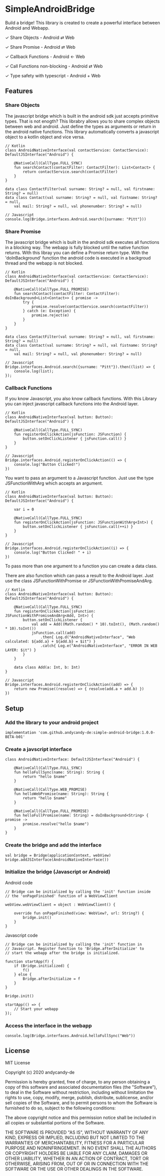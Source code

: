 # SimpleAndroidBridge

Build a bridge! This library is created to create a powerful interface between Android and Webapp.

✓ Share Objects - Android ⇄ Web

✓ Share Promise - Android ⇄ Web

✓ Callback Functions - Android ← Web

✓ Call Functions non-blocking - Android ⇄ Web

✓ Type safety with typescript - Android + Web

## Features

### Share Objects

The javascript bridge which is built in the android sdk just accepts primitive types. That is not enogth? This librabry allows you to share complex objects between web and android. Just define the types as arguments or return in the android native functions. This library automatically converts a javascript object to a kotlin object and vice versa.

```
// Kotlin
class AndroidNativeInterface(val contactService: ContactService): DefaultJSInterface("Android") {

    @NativeCall(CallType.FULL_SYNC)
    fun searchContact(contactFilter: ContactFilter): List<Contact> {
        return contactService.search(contactFilter)
    }
}

data class ContactFilter(val surname: String? = null, val firstname: String? = null)
data class Contact(val surname: String? = null, val fistname: String? = null,
    val mail: String? = null, val phonenumber: String? = null)
```

```
// Javascript
console.log(Bridge.interfaces.Android.search({surname: "Pitt"}))
```

### Share Promise

The javascript bridge which is built in the android sdk executes all functions in a blocking way. The webapp is fully blocked until the native function returns. With this libray you can define a Promise return type. With the 'doInBackground' function the android code is executed in a backgroud thread and the webapp is not blocked.

```
// Kotlin
class AndroidNativeInterface(val contactService: ContactService): DefaultJSInterface("Android") {

    @NativeCall(CallType.FULL_PROMISE)
    fun searchContact(contactFilter: ContactFilter): doInBackground<List<Contact>> { promise ->
        try {
            promise.resolve(contactService.search(contactFilter))
        } catch (e: Exception) {
            promise.reject(e)
        }
    }
}

data class ContactFilter(val surname: String? = null, val firstname: String? = null)
data class Contact(val surname: String? = null, val fistname: String? = null,
    val mail: String? = null, val phonenumber: String? = null)
```

```
// Javascript
Bridge.interfaces.Android.search({surname: "Pitt"}).then((list) => {
    console.log(list);
});
```

### Callback Functions

If you know Javascript, you also know callback functions. With this Library you can
inject javascript callback functions into the Android layer.

```
// Kotlin
class AndroidNativeInterface(val button: Button): DefaultJSInterface("Android") {

    @NativeCall(CallType.FULL_SYNC)
    fun registerOnClickAction(jsFunction: JSFunction) {
        button.setOnClickListener { jsFunction.call() }
    }
}
```

```
// Javascript
Bridge.interfaces.Android.registerOnClickAction(() => {
    console.log("Button Clicked!")
})
```

You want to pass an argument to a Javascript function. Just use the type JSFunctionWithArg
which accepts an argument.

```
// Kotlin
class AndroidNativeInterface(val button: Button): DefaultJSInterface("Android") {

    var i = 0
    
    @NativeCall(CallType.FULL_SYNC)
    fun registerOnClickAction(jsFunction: JSFunctionWithArg<Int>) {
        button.setOnClickListener { jsFunction.call(++i) }
    }
}
```

```
// Javascript
Bridge.interfaces.Android.registerOnClickAction((i) => {
    console.log("Button Clicked! " + i)
})
```

To pass more than one argument to a function you can create a data class.

There are also function which can pass a result to the Android layer. Just use the class
JSFunctionWithPromise or JSFunctionWithPromiseAndArg.

```
// Kotlin
class AndroidNativeInterface(val button: Button): DefaultJSInterface("Android") {

    @NativeCall(CallType.FULL_SYNC)
    fun registerOnClickAction(jsFunction: JSFunctionWithPromiseAndArg<Add, Int>) {
        button.setOnClickListener {
            val add = Add((Math.random() * 10).toInt(), (Math.random() * 10).toInt())
            jsFunction.call(add)
                .then{ Log.d("AndroidNativeInterface", "Web calculated: ${add.a} + ${add.b} = $it") }
                .catch{ Log.e("AndroidNativeInterface", "ERROR IN WEB LAYER: $it") }
        }
    }
    
    data class Add(a: Int, b: Int)
}
```

```
// Javascript
Bridge.interfaces.Android.registerOnClickAction((add) => {
    return new Promise((resolve) => { resolve(add.a + add.b) })
})
```

## Setup

### Add the library to your android project

```
implementation 'com.github.andycandy-de:simple-android-bridge:1.0.0-BETA-b01'
```

### Create a javscript interface

```
class AndroidNativeInterface: DefaultJSInterface("Android") {

    @NativeCall(CallType.FULL_SYNC)
    fun helloFullSync(name: String): String {
        return "hello $name"
    }

    @NativeCall(CallType.WEB_PROMISE)
    fun helloWebPromise(name: String): String {
        return "hello $name"
    }

    @NativeCall(CallType.FULL_PROMISE)
    fun helloFullPromise(name: String) = doInBackground<String> { promise ->
        promise.resolve("hello $name")
    }
}
```

### Create the bridge and add the interface

```
val bridge = Bridge(applicationContext, webView)
bridge.addJSInterface(AndroidNativeInterface())
```

### Initialize the bridge (Javascript or Android)

Android code

```
// Bridge can be initialized by calling the 'init' function inside
// the 'onPageFinished' function of a WebViewClient

webView.webViewClient = object : WebViewClient() {

    override fun onPageFinished(view: WebView?, url: String?) {
        bridge.init()
    }
}
```

Javascript code

```
// Bridge can be initialized by calling the 'init' function in
// Javascript. Register function to 'Bridge.afterInitialize' to
// start the webapp after the bridge is initialized.

function startApp(f) {
    if (Bridge.initialized) {
        f()
    } else {
        Bridge.afterInitialize = f
    }
}

Bridge.init()

startApp(() => {
    // Start your webapp
});
```

### Access the interface in the webapp

```
console.log(Bridge.interfaces.Android.helloFullSync("Web"))
```

## License

MIT License

Copyright (c) 2020 andycandy-de

Permission is hereby granted, free of charge, to any person obtaining a copy
of this software and associated documentation files (the "Software"), to deal
in the Software without restriction, including without limitation the rights
to use, copy, modify, merge, publish, distribute, sublicense, and/or sell
copies of the Software, and to permit persons to whom the Software is
furnished to do so, subject to the following conditions:

The above copyright notice and this permission notice shall be included in all
copies or substantial portions of the Software.

THE SOFTWARE IS PROVIDED "AS IS", WITHOUT WARRANTY OF ANY KIND, EXPRESS OR
IMPLIED, INCLUDING BUT NOT LIMITED TO THE WARRANTIES OF MERCHANTABILITY,
FITNESS FOR A PARTICULAR PURPOSE AND NONINFRINGEMENT. IN NO EVENT SHALL THE
AUTHORS OR COPYRIGHT HOLDERS BE LIABLE FOR ANY CLAIM, DAMAGES OR OTHER
LIABILITY, WHETHER IN AN ACTION OF CONTRACT, TORT OR OTHERWISE, ARISING FROM,
OUT OF OR IN CONNECTION WITH THE SOFTWARE OR THE USE OR OTHER DEALINGS IN THE
SOFTWARE.
